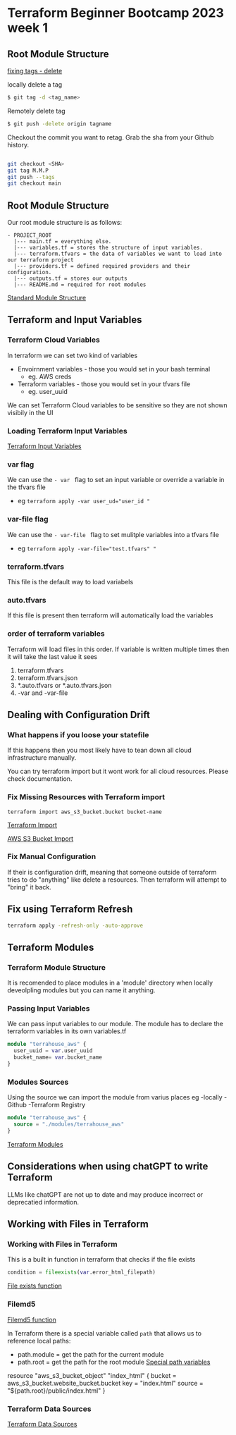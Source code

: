 # Terraform Beginner Bootcamp 2023 week 1


## Root Module Structure

[fixing tags - delete](https://devconnected.com/how-to-delete-local-and-remote-tags-on-git/)

locally delete a tag
```sh
$ git tag -d <tag_name>

```

Remotely delete tag
```sh
$ git push -delete origin tagname

```

Checkout the commit you want to retag. Grab the sha from your Github history.

```sh

git checkout <SHA>
git tag M.M.P
git push --tags
git checkout main

```

## Root Module Structure

Our root module structure is as follows:


```
- PROJECT_ROOT
  |--- main.tf = everything else.
  |--- variables.tf = stores the structure of input variables.
  |--- terraform.tfvars = the data of variables we want to load into our terraform project
  |--- providers.tf = defined required providers and their configuration.
  |--- outputs.tf = stores our outputs
  |--- README.md = required for root modules
```

 [Standard Module Structure](https://developer.hashicorp.com/terraform/language/modules/develop/structure)

## Terraform and Input Variables

### Terraform Cloud Variables
In terraform we can set two kind of variables
- Envoirnment variables - those you would set in your bash terminal
  - eg. AWS creds
- Terraform variables - those you would set in your tfvars file
  - eg. user_uuid

We can set Terraform Cloud variables to be sensitive so they are not shown visibily in the UI

### Loading Terraform Input Variables
[Terraform Input Variables](https://developer.hashicorp.com/terraform/language/values/variables)

### var flag
We can use the `- var ` flag to set an input variable or override a variable in the tfvars file 
  - eg `terraform apply -var user_ud="user_id "`
  
### var-file flag
We can use the `- var-file ` flag to set mulitple variables into a  tfvars file 
  - eg `terraform apply -var-file="test.tfvars" "`

### terraform.tfvars

This file is the default way to load variabels

### auto.tfvars
If this file is present then terraform will automatically load the variables

### order of terraform variables
Terraform will load files in this order. If variable is written multiple times then it will take the last value it sees

1. terraform.tfvars
2. terraform.tfvars.json
3. *.auto.tfvars or *.auto.tfvars.json
4. -var and -var-file


## Dealing with Configuration Drift


### What happens if you loose your statefile

If this happens then you most likely have to tean down all cloud infrastructure manually.

You can try terraform import but it wont work for all cloud resources. Please check documentation.

### Fix Missing Resources with Terraform import

`terraform import aws_s3_bucket.bucket bucket-name`

[Terraform Import](https://developer.hashicorp.com/terraform/cli/import)

[AWS S3 Bucket Import](https://registry.terraform.io/providers/hashicorp/aws/latest/docs/resources/s3_bucket#import)
### Fix Manual Configuration

If their is configuration drift, meaning that someone outside of terraform tries to do "anything" like delete a resources. Then terraform will attempt to "bring" it back.

## Fix using Terraform Refresh

```sh
terraform apply -refresh-only -auto-approve
```

## Terraform Modules

### Terraform Module Structure
It is recomended to place modules in a 'module' directory when locally deveolpling modules but you can name it anything.

### Passing Input Variables

We can pass input variables to our module.
The module has to declare the terraform variables in its own variables.tf
```tf
module "terrahouse_aws" {
  user_uuid = var.user_uuid
  bucket_name= var.bucket_name
}
```
### Modules Sources

Using the source we can import the module from varius places eg
-locally
-Github
-Terraform Registry

```tf
module "terrahouse_aws" {
  source = "./modules/terrahouse_aws"
}
```
[Terraform Modules](https://developer.hashicorp.com/terraform/language/modules/sources)



## Considerations when using chatGPT to write Terraform

LLMs like chatGPT are not up to date and may produce incorrect or deprecatied information.

## Working with Files in Terraform


### Working with Files in Terraform

This is a built in function in terraform that checks if the file exists

```tf
condition = fileexists(var.error_html_filepath)
```
[File exists function](https://developer.hashicorp.com/terraform/language/functions/fileexists)

### Filemd5

[Filemd5 function](https://developer.hashicorp.com/terraform/language/functions/filemd5)

In Terraform there is a special variable called `path` that allows us to reference local paths:
- path.module = get the path for the current module
- path.root = get the path for the root module
[Special path variables](https://developer.hashicorp.com/terraform/language/expressions/references)

resource "aws_s3_bucket_object" "index_html" {
  bucket = aws_s3_bucket.website_bucket.bucket
  key    = "index.html"
  source = "${path.root}/public/index.html"
}

### Terraform Data Sources

[Terraform Data Sources](https://developer.hashicorp.com/terraform/language/data-sources)